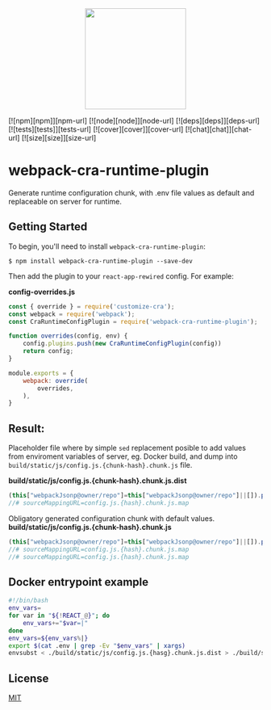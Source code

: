 <div align="center">
  <a href="https://github.com/webpack/webpack">
    <img width="200" height="200"
      src="https://webpack.js.org/assets/icon-square-big.svg">
  </a>
</div>

[![npm][npm]][npm-url]
[![node][node]][node-url]
[![deps][deps]][deps-url]
[![tests][tests]][tests-url]
[![cover][cover]][cover-url]
[![chat][chat]][chat-url]
[![size][size]][size-url]

# webpack-cra-runtime-plugin

Generate runtime configuration chunk, with .env file values as default and replaceable on server for runtime.

## Getting Started

To begin, you'll need to install `webpack-cra-runtime-plugin`:

```console
$ npm install webpack-cra-runtime-plugin --save-dev
```

Then add the plugin to your `react-app-rewired` config. For example:

**config-overrides.js**

```js
const { override } = require('customize-cra');
const webpack = require('webpack');
const CraRuntimeConfigPlugin = require('webpack-cra-runtime-plugin');

function overrides(config, env) {
    config.plugins.push(new CraRuntimeConfigPlugin(config))
    return config;
}

module.exports = {
    webpack: override(
        overrides,
    ),
}
```
## Result:

Placeholder file where by simple `sed` replacement posible to add values from enviroment variables of server, eg. Docker build, 
and dump into `build/static/js/config.js.{chunk-hash}.chunk.js` file.

**build/static/js/config.js.{chunk-hash}.chunk.js.dist**
```js
(this["webpackJsonp@owner/repo"]=this["webpackJsonp@owner/repo"]||[]).push([[0],{373:function(_,E,P){(function(_){_.env={NODE_ENV:"PLACEHOLDER_NODE_ENV",PUBLIC_URL:"PLACEHOLDER_PUBLIC_URL",WDS_SOCKET_HOST:"PLACEHOLDER_WDS_SOCKET_HOST",WDS_SOCKET_PATH:"PLACEHOLDER_WDS_SOCKET_PATH",WDS_SOCKET_PORT:"PLACEHOLDER_WDS_SOCKET_PORT",REACT_APP_GOOGLE_PLACES_API_KEY:"PLACEHOLDER_REACT_APP_GOOGLE_PLACES_API_KEY",REACT_APP_AUTH_SERVICE_URL:"PLACEHOLDER_REACT_APP_AUTH_SERVICE_URL",REACT_APP_API_HOST:"PLACEHOLDER_REACT_APP_API_HOST"}}).call(this,P(99))}}]);
//# sourceMappingURL=config.js.{hash}.chunk.js.map
```

Obligatory generated configuration chunk with default values.
**build/static/js/config.js.{chunk-hash}.chunk.js**
```js
(this["webpackJsonp@owner/repo"]=this["webpackJsonp@owner/repo"]||[]).push([[0],{373:function(_,E,P){(function(_){_.env={NODE_ENV:"production",PUBLIC_URL:"",WDS_SOCKET_HOST:undefined,WDS_SOCKET_PATH:undefined,WDS_SOCKET_PORT:undefined,REACT_APP_GOOGLE_PLACES_API_KEY:"AIzaSyCucrw8r1ZCaVU9rf69lkz4AHbz7_ossFI",REACT_APP_AUTH_SERVICE_URL:"http://id.digando:30021/",REACT_APP_API_HOST:"tenant-test.digando:30023"}}).call(this,P(99))}}]);
//# sourceMappingURL=config.js.{hash}.chunk.js.map
//# sourceMappingURL=config.js.{hash}.chunk.js.map
```

## Docker entrypoint example

```bash
#!/bin/bash
env_vars=
for var in "${!REACT_@}"; do
    env_vars+="$var=|"
done
env_vars=${env_vars%|}
export $(cat .env | grep -Ev "$env_vars" | xargs)
envsubst < ./build/static/js/config.js.{hasg}.chunk.js.dist > ./build/static/js/config.js.{hasg}.chunk.js
```

## License

[MIT](./LICENSE)